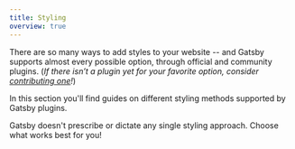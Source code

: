 ```yaml
---
title: Styling
overview: true
---
```


There are so many ways to add styles to your website -- and Gatsby supports almost every possible option, through official and community plugins. (_If there isn’t a plugin yet for your favorite option, consider [contributing one](/docs/creating-plugins/)!_)

In this section you'll find guides on different styling methods supported by Gatsby plugins.

Gatsby doesn't prescribe or dictate any single styling approach. Choose what works best for you!

<GuideList slug={props.slug} />
